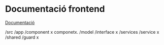 # Documentació frontend

[Documentació](http://documentacio-front-grup2-daw.alumnes.inspedralbes.cat/modules/AppModule.html)

/src
    /app
        /component x
            componetx.
        /model
            /interface x
        /services
            /service x
        /shared
            /guard x